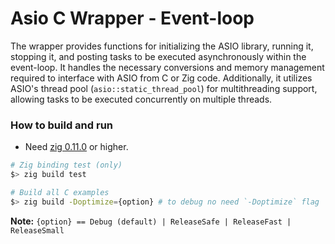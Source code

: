 # Asio C Wrapper - Event-loop

The wrapper provides functions for initializing the ASIO library, running it, stopping it, and posting tasks to be executed asynchronously within the event-loop. It handles the necessary conversions and memory management required to interface with ASIO from C or Zig code. Additionally, it utilizes ASIO's thread pool (`asio::static_thread_pool`) for multithreading support, allowing tasks to be executed concurrently on multiple threads.


### How to build and run

* Need [zig 0.11.0](https://ziglang.org/download) or higher.

```bash
# Zig binding test (only)
$> zig build test

# Build all C examples
$> zig build -Doptimize={option} # to debug no need `-Doptimize` flag
```
**Note:** `{option} == Debug (default) | ReleaseSafe | ReleaseFast | ReleaseSmall`